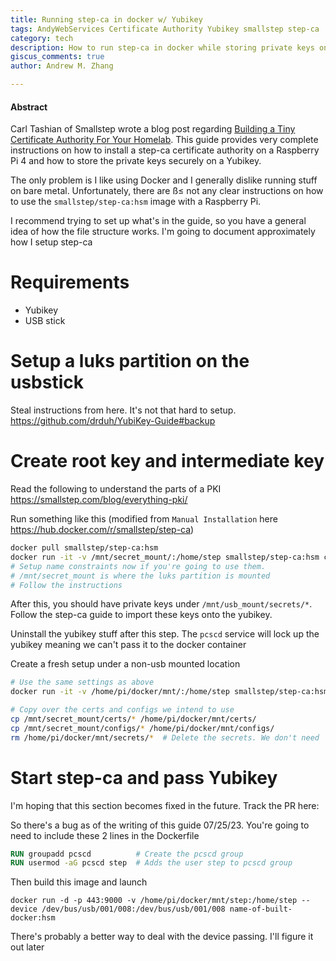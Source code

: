 ```yaml
---
title: Running step-ca in docker w/ Yubikey
tags: AndyWebServices Certificate Authority Yubikey smallstep step-ca 
category: tech
description: How to run step-ca in docker while storing private keys on Yubikey 
giscus_comments: true
author: Andrew M. Zhang

---
```


#### Abstract
Carl Tashian of Smallstep wrote a blog post regarding [Building a Tiny Certificate Authority For Your Homelab](https://smallstep.com/blog/build-a-tiny-ca-with-raspberry-pi-yubikey/). 
This guide provides very complete instructions on how to install a step-ca certificate authority on a Raspberry Pi 4 
and how to store the private keys securely on a Yubikey.

The only problem is I like using Docker and I generally dislike running stuff on bare metal. Unfortunately, there are ß≤
not any clear instructions on how to use the `smallstep/step-ca:hsm` image with a Raspberry Pi.

I recommend trying to set up what's in the guide, so you have a general idea of how the file structure works. I'm going
to document approximately how I setup step-ca

# Requirements
* Yubikey
* USB stick

# Setup a luks partition on the usbstick

Steal instructions from here. It's not that hard to setup. https://github.com/drduh/YubiKey-Guide#backup

# Create root key and intermediate key

Read the following to understand the parts of a PKI https://smallstep.com/blog/everything-pki/

Run something like this (modified from `Manual Installation` here https://hub.docker.com/r/smallstep/step-ca)

```bash
docker pull smallstep/step-ca:hsm
docker run -it -v /mnt/secret_mount/:/home/step smallstep/step-ca:hsm ca init --remote-management 
# Setup name constraints now if you're going to use them.
# /mnt/secret_mount is where the luks partition is mounted
# Follow the instructions
```

After this, you should have private keys under `/mnt/usb_mount/secrets/*`. Follow the step-ca guide to import these
keys onto the yubikey. 

Uninstall the yubikey stuff after this step. The `pcscd` service will lock up the yubikey meaning we can't pass it to
the docker container

Create a fresh setup under a non-usb mounted location
```bash
# Use the same settings as above
docker run -it -v /home/pi/docker/mnt/:/home/step smallstep/step-ca:hsm ca init --remote-management 

# Copy over the certs and configs we intend to use
cp /mnt/secret_mount/certs/* /home/pi/docker/mnt/certs/
cp /mnt/secret_mount/configs/* /home/pi/docker/mnt/configs/
rm /home/pi/docker/mnt/secrets/*  # Delete the secrets. We don't need 'em
```

# Start step-ca and pass Yubikey

I'm hoping that this section becomes fixed in the future. Track the PR here: <insert PR here>

So there's a bug as of the writing of this guide 07/25/23. You're going to need to include these 2 lines in the Dockerfile
```dockerfile
RUN groupadd pcscd          # Create the pcscd group
RUN usermod -aG pcscd step  # Adds the user step to pcscd group
```

Then build this image and launch
```
docker run -d -p 443:9000 -v /home/pi/docker/mnt/step:/home/step --device /dev/bus/usb/001/008:/dev/bus/usb/001/008 name-of-built-docker:hsm
```

There's probably a better way to deal with the device passing. I'll figure it out later
